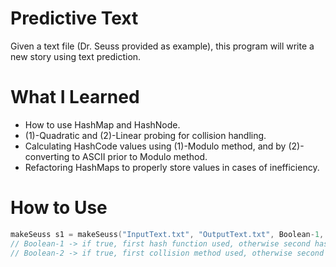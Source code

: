 # Predictive Text
Given a text file (Dr. Seuss provided as example), this program will write a new story using text prediction.

# What I Learned
- How to use HashMap and HashNode.
- (1)-Quadratic and (2)-Linear probing for collision handling.
- Calculating HashCode values using (1)-Modulo method, and by (2)-converting to ASCII prior to Modulo method.
- Refactoring HashMaps to properly store values in cases of inefficiency.

# How to Use
```c
makeSeuss s1 = makeSeuss("InputText.txt", "OutputText.txt", Boolean-1, Boolean-2);
// Boolean-1 -> if true, first hash function used, otherwise second hash function is used
// Boolean-2 -> if true, first collision method used, otherwise second collision method is used.
```
